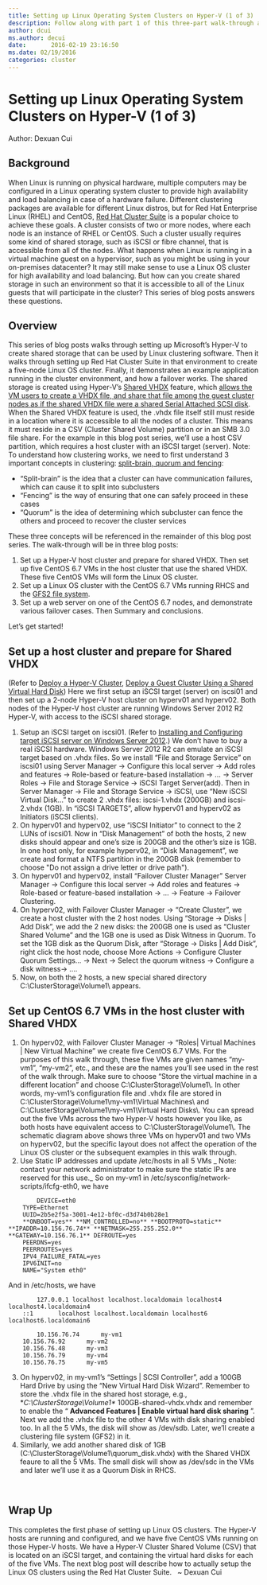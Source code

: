 ```yaml
---
title: Setting up Linux Operating System Clusters on Hyper-V (1 of 3)
description: Follow along with part 1 of this three-part walk-through about setting up Linux operating system clusters on Hyper-V.
author: dcui
ms.author: decui
date:       2016-02-19 23:16:50
ms.date: 02/19/2016
categories: cluster
---
```

# Setting up Linux Operating System Clusters on Hyper-V (1 of 3)

Author: Dexuan Cui 

## **Background**

When Linux is running on physical hardware, multiple computers may be configured in a Linux operating system cluster to provide high availability and load balancing in case of a hardware failure. Different clustering packages are available for different Linux distros, but for Red Hat Enterprise Linux (RHEL) and CentOS, [Red Hat Cluster Suite](https://access.redhat.com/documentation/red_hat_enterprise_linux/5/html/cluster_suite_overview/s1-rhcs-intro-cso "Red Hat Cluster Suite") is a popular choice to achieve these goals. A cluster consists of two or more nodes, where each node is an instance of RHEL or CentOS. Such a cluster usually requires some kind of shared storage, such as iSCSI or fibre channel, that is accessible from all of the nodes. What happens when Linux is running in a virtual machine guest on a hypervisor, such as you might be using in your on-premises datacenter? It may still make sense to use a Linux OS cluster for high availability and load balancing. But how can you create shared storage in such an environment so that it is accessible to all of the Linux guests that will participate in the cluster? This series of blog posts answers these questions. 

## **Overview**

This series of blog posts walks through setting up Microsoft’s Hyper-V to create shared storage that can be used by Linux clustering software. Then it walks through setting up Red Hat Cluster Suite in that environment to create a five-node Linux OS cluster. Finally, it demonstrates an example application running in the cluster environment, and how a failover works. The shared storage is created using Hyper-V’s [Shared VHDX](/previous-versions/windows/it-pro/windows-server-2012-R2-and-2012/dn281956(v=ws.11)) feature, which [allows the VM users to create a VHDX file, and share that file among the guest cluster nodes as if the shared VHDX file were a shared Serial Attached SCSI disk](http://searchvirtualstorage.techtarget.com/answer/How-does-the-shared-VHDX-file-feature-in-Windows-Server-2012-R2-work). When the Shared VHDX feature is used, the .vhdx file itself still must reside in a location where it is accessible to all the nodes of a cluster. This means it must reside in a CSV (Cluster Shared Volume) partition or in an SMB 3.0 file share. For the example in this blog post series, we’ll use a host CSV partition, which requires a host cluster with an iSCSI target (server). Note: To understand how clustering works, we need to first understand 3 important concepts in clustering: [split-brain, quorum and fencing](https://techthoughts.typepad.com/managing_computers/2007/10/split-brain-quo.html): 

  * “Split-brain” is the idea that a cluster can have communication failures, which can cause it to split into subclusters
  * “Fencing” is the way of ensuring that one can safely proceed in these cases
  * “Quorum” is the idea of determining which subcluster can fence the others and proceed to recover the cluster services

These three concepts will be referenced in the remainder of this blog post series. The walk-through will be in three blog posts: 
  1. Set up a Hyper-V host cluster and prepare for shared VHDX. Then set up five CentOS 6.7 VMs in the host cluster that use the shared VHDX. These five CentOS VMs will form the Linux OS cluster.
  2. Set up a Linux OS cluster with the CentOS 6.7 VMs running RHCS and the [GFS2 file system](https://en.wikipedia.org/wiki/GFS2).
  3. Set up a web server on one of the CentOS 6.7 nodes, and demonstrate various failover cases. Then Summary and conclusions.

Let’s get started! 

## **Set up a host cluster and prepare for Shared VHDX**

(Refer to [Deploy a Hyper-V Cluster](/previous-versions/windows/it-pro/windows-server-2012-R2-and-2012/jj863389(v=ws.11)), [Deploy a Guest Cluster Using a Shared Virtual Hard Disk](/previous-versions/windows/it-pro/windows-server-2012-R2-and-2012/dn265980(v=ws.11))) Here we first setup an iSCSI target (server) on iscsi01 and then set up a 2-node Hyper-V host cluster on hyperv01 and hyperv02. Both nodes of the Hyper-V host cluster are running Windows Server 2012 R2 Hyper-V, with access to the iSCSI shared storage. 

  1. Setup an iSCSI target on iscsi01. (Refer to [Installing and Configuring target iSCSI server on Windows Server 2012](https://blogs.technet.com/b/meamcs/archive/2012/03/30/installing-and-configuring-target-iscsi-server-on-windows-server-8-beta.aspx).) We don’t have to buy a real iSCSI hardware. Windows Server 2012 R2 can emulate an iSCSI target based on .vhdx files.
So we install “File and Storage Service” on iscsi01 using Server Manager -> Configure this local server -> Add roles and features -> Role-based or feature-based installation -> … -> Server Roles -> File and Storage Service -> iSCSI Target Server(add). Then in Server Manager -> File and Storage Service -> iSCSI, use “New iSCSI Virtual Disk…” to create 2 .vhdx files: iscsi-1.vhdx (200GB) and iscsi-2.vhdx (1GB). In “iSCSI TARGETS”, allow hyperv01 and hyperv02 as Initiators (iSCSI clients). 
  2. On hyperv01 and hyperv02, use “iSCSI Initiator” to connect to the 2 LUNs of iscsi01. Now in “Disk Management” of both the hosts, 2 new disks should appear and one’s size is 200GB and the other’s size is 1GB.
In one host only, for example hyperv02, in “Disk Management”, we create and format a NTFS partition in the 200GB disk (remember to choose "Do not assign a drive letter or drive path"). 
  3. On hyperv01 and hyperv02, install “Failover Cluster Manager”
Server Manager -> Configure this local server -> Add roles and features -> Role-based or feature-based installation -> … -> Feature -> Failover Clustering. 
  4. On hyperv02, with Failover Cluster Manager -> “Create Cluster”, we create a host cluster with the 2 host nodes.
Using “Storage -> Disks | Add Disk”, we add the 2 new disks: the 200GB one is used as “Cluster Shared Volume” and the 1GB one is used as Disk Witness in Quorum. To set the 1GB disk as the Quorum Disk, after “Storage -> Disks | Add Disk”, right click the host node, choose More Actions -> Configure Cluster Quorum Settings… -> Next -> Select the quorum witness -> Configure a disk witness-> …. 
  5. Now, on both the 2 hosts, a new special shared directory C:\ClusterStorage\Volume1\ appears.



## **Set up CentOS 6.7 VMs in the host cluster with Shared VHDX**

  1. On hyperv02, with Failover Cluster Manager -> “Roles| Virtual Machines | New Virtual Machine” we create five CentOS 6.7 VMs. For the purposes of this walk through, these five VMs are given names “my-vm1”, “my-vm2”, etc., and these are the names you’ll see used in the rest of the walk through.
Make sure to choose “Store the virtual machine in a different location” and choose C:\ClusterStorage\Volume1\\. In other words, my-vm1’s configuration file and .vhdx file are stored in C:\ClusterStorage\Volume1\my-vm1\Virtual Machines\ and C:\ClusterStorage\Volume1\my-vm1\Virtual Hard Disks\\. You can spread out the five VMs across the two Hyper-V hosts however you like, as both hosts have equivalent access to C:\ClusterStorage\Volume1\\. The schematic diagram above shows three VMs on hyperv01 and two VMs on hyperv02, but the specific layout does not affect the operation of the Linux OS cluster or the subsequent examples in this walk through. 
  2. Use Static IP addresses and update /etc/hosts in all 5 VMs _
Note: contact your network administrator to make sure the static IPs are reserved for this use._ So on my-vm1 in /etc/sysconfig/network-scripts/ifcfg-eth0, we have 

```code
        DEVICE=eth0
    TYPE=Ethernet
    UUID=2b5e2f5a-3001-4e12-bf0c-d3d74b0b28e1
    **ONBOOT=yes** **NM_CONTROLLED=no** **BOOTPROTO=static** **IPADDR=10.156.76.74** **NETMASK=255.255.252.0** **GATEWAY=10.156.76.1** DEFROUTE=yes
    PEERDNS=yes
    PEERROUTES=yes
    IPV4_FAILURE_FATAL=yes
    IPV6INIT=no
    NAME="System eth0"
```

And in /etc/hosts, we have 

```code
        127.0.0.1 localhost localhost.localdomain localhost4 localhost4.localdomain4
    ::1       localhost localhost.localdomain localhost6 localhost6.localdomain6
    
        10.156.76.74      my-vm1
    10.156.76.92      my-vm2
    10.156.76.48      my-vm3
    10.156.76.79      my-vm4
    10.156.76.75      my-vm5
```

  3. On hyperv02, in my-vm1’s “Settings | SCSI Controller”, add a 100GB Hard Drive by using the “New Virtual Hard Disk Wizard”. Remember to store the .vhdx file in the shared host storage, e.g., **C:\ClusterStorage\Volume1\** 100GB-shared-vhdx.vhdx and remember to enable the “ **Advanced Features | Enable virtual hard disk sharing** ”. Next we add the .vhdx file to the other 4 VMs with disk sharing enabled too. In all the 5 VMs, the disk will show as /dev/sdb. Later, we’ll create a clustering file system (GFS2) in it.
  4. Similarly, we add another shared disk of 1GB (C:\ClusterStorage\Volume1\quorum_disk.vhdx) with the Shared VHDX feaure to all the 5 VMs. The small disk will show as /dev/sdc in the VMs and later we’ll use it as a Quorum Disk in RHCS.

 

## **Wrap Up**

This completes the first phase of setting up Linux OS clusters. The Hyper-V hosts are running and configured, and we have five CentOS VMs running on those Hyper-V hosts. We have a Hyper-V Cluster Shared Volume (CSV) that is located on an iSCSI target, and containing the virtual hard disks for each of the five VMs. The next blog post will describe how to actually setup the Linux OS clusters using the Red Hat Cluster Suite.   ~ Dexuan Cui
